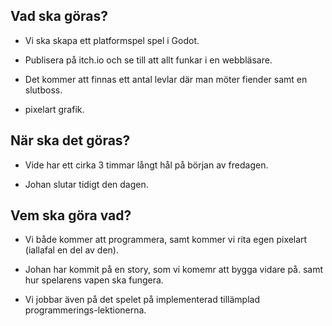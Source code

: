 ## Vad ska göras? 
- Vi ska skapa ett platformspel spel i Godot.
- Publisera på itch.io och se till att allt funkar i en webbläsare.

- Det kommer att finnas ett antal levlar där man möter fiender
samt en slutboss.

- pixelart grafik. 

## När ska det göras? 
- Vide har ett cirka 3 timmar långt hål på början av fredagen.

- Johan slutar tidigt den dagen.

## Vem ska göra vad? 
- Vi både kommer att programmera, samt kommer vi rita egen pixelart (iallafal en del av den).

- Johan har kommit på en story, som vi komemr att bygga vidare på.
samt hur spelarens vapen ska fungera.

- Vi jobbar även på det spelet på implementerad tillämplad programmerings-lektionerna. 
